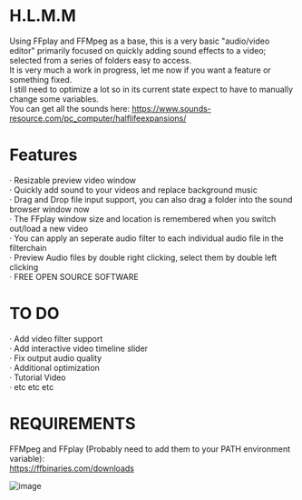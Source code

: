 # H.L.M.M
Using FFplay and FFMpeg as a base, this is a very basic "audio/video editor" 
primarily focused on quickly adding sound effects to a video; selected from a series of folders easy to access. <br>
It is very much a work in progress, let me now if you want a feature or something fixed.<br>
I still need to optimize a lot so in its current state expect to have to manually change some variables.<br>
You can get all the sounds here: https://www.sounds-resource.com/pc_computer/halflifeexpansions/

# Features
· Resizable preview video window<br>
· Quickly add sound to your videos and replace background music<br>
· Drag and Drop file input support, you can also drag a folder into the sound browser window now<br>
· The FFplay window size and location is remembered when you switch out/load a new video<br>
· You can apply an seperate audio filter to each individual audio file in the filterchain<br>
· Preview Audio files by double right clicking, select them by double left clicking<br>
· FREE OPEN SOURCE SOFTWARE<br>

# TO DO
· Add video filter support<br>
· Add interactive video timeline slider<br>
· Fix output audio quality<br>
· Additional optimization<br>
· Tutorial Video<br>
· etc etc etc<br>

# REQUIREMENTS
FFMpeg and FFplay (Probably need to add them to your PATH environment variable):<br> https://ffbinaries.com/downloads

![image](https://github.com/g-l-i-t-c-h-o-r-s-e/H.L.M.M/assets/17163949/9a8c7f62-669c-4753-ba16-f81f3f84a6ac)

